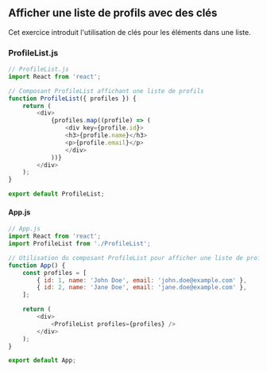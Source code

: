 ## Afficher une liste de profils avec des clés

Cet exercice introduit l'utilisation de clés pour les éléments dans une liste.

### ProfileList.js
```javascript
// ProfileList.js
import React from 'react';

// Composant ProfileList affichant une liste de profils
function ProfileList({ profiles }) {
    return (
        <div>
            {profiles.map((profile) => (
                <div key={profile.id}>
                <h3>{profile.name}</h3>
                <p>{profile.email}</p>
                </div>
            ))}
        </div>
    );
}

export default ProfileList;
```

#### App.js
```javascript
// App.js
import React from 'react';
import ProfileList from './ProfileList';

// Utilisation du composant ProfileList pour afficher une liste de profils
function App() {
    const profiles = [
        { id: 1, name: 'John Doe', email: 'john.doe@example.com' },
        { id: 2, name: 'Jane Doe', email: 'jane.doe@example.com' },
    ];

    return (
        <div>
            <ProfileList profiles={profiles} />
        </div>
    );
}

export default App;
```